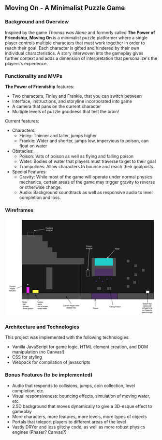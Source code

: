 ## **Moving On** - A Minimalist Puzzle Game

### Background and Overview
Inspired by the game *Thomas was Alone* and formerly called **The Power of Friendship**, **Moving On** is a minimalist puzzle platformer where a single player controls multiple characters that must work together in order to reach their goal. Each character is gifted and hindered by their own individual characteristics. A story interwoven into the gameplay gives further context and adds a dimension of interpretation that personalize's the players's experience.

### Functionality and MVPs
**The Power of Friendship** features:
- Two characters, Finley and Frankie, that you can switch between
- Interface, instructions, and storyline incorporated into game
- A camera that pans on the current character 
- Multiple levels of puzzle goodness that test the brain!

Current features:
- Characters:
    - Finley: Thinner and taller, jumps higher
    - Frankie: Wider and shorter, jumps low, impervious to poison, can float on water
- Obstacles:
    - Poison: Vats of poison as well as flying and falling poison
    - Water: Bodies of water that players must traverse to get to their goal
    - Trampolines: Allow characters to bounce and reach their goalposts
- Special Features:
    - Gravity: While most of the game will operate under normal physics mechanics, certain areas of the game may trigger gravity to reverse or otherwise change.
    - Audio: Background soundtrack as well as responsive audio to level completion and loss.

### Wireframes

![Level Example](/assets/wireframe.png)

### Architecture and Technologies
This project was implemented with the following technologies:

- Vanilla JavaScript for game logic, HTML element creation, and DOM manipulation (no Canvas!)
- CSS for styling
- Webpack for compilation of javascripts

### Bonus Features (to be implemented)
- Audio that responds to collisions, jumps, coin collection, level completion, etc.
- Visual responsiveness: bouncing effects, simulation of moving water, etc.
- 2.5D background that moves dynamically to give a 3D-esque effect to gameplay
- More characters, more features, more levels, more types of objects
- Portals that teleport players to different areas of the level
- Vastly DRYer and less glitchy code, as well as more robust physics engines (Phaser? Canvas?)